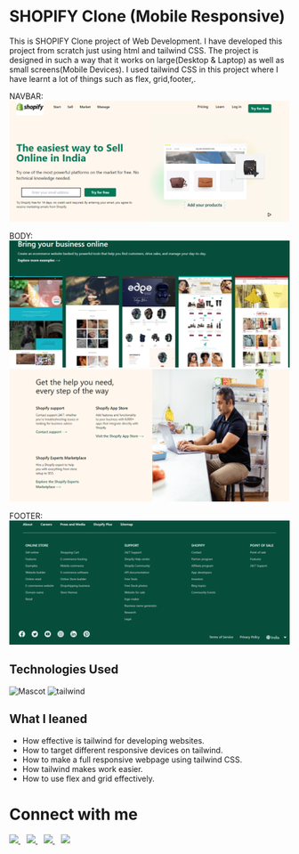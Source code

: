 # SHOPIFY Clone (Mobile Responsive)

This is SHOPIFY Clone project of Web Development. I have developed this project from scratch just using html and tailwind CSS. The project is designed in such a way that it works on large(Desktop & Laptop) as well as small screens(Mobile Devices). I used tailwind CSS in this project where I have learnt a lot of things such as flex, grid,footer,.


NAVBAR:
![Project2](/sc/nav.PNG "proj2 image")

BODY:
![Project2](/sc/body1.PNG)
![Project2](/sc/body2.PNG)

FOOTER:
![Project2](/sc/foot.PNG )

## Technologies Used

![Mascot](https://www.vectorlogo.zone/logos/w3_html5/w3_html5-icon.svg "html logo")
![tailwind](https://www.vectorlogo.zone/logos/tailwindcss/tailwindcss-icon.svg)


## What I leaned

- How effective is tailwind for developing websites.
- How to target different responsive devices on tailwind.
- How to make a full responsive webpage using tailwind CSS.
- How tailwind makes work easier.
- How to use flex and grid effectively.

# Connect with me

   <a href="https://www.linkedin.com/in/mughninoman97/" >
    <img width="30px" src="https://www.vectorlogo.zone/logos/linkedin/linkedin-icon.svg" />
  </a>&ensp;
  <a href="https://twitter.com/mughninoman97">
    <img width="30px" src="https://www.vectorlogo.zone/logos/twitter/twitter-official.svg" />
  </a>&ensp;
  <a href="https://www.instagram.com/mughninoman97/">
    <img width="30px" src="https://www.vectorlogo.zone/logos/instagram/instagram-icon.svg" />
  </a>&ensp;
  <a href="https://abdulmughninoman.hashnode.dev/">
  <img width="30px" src="https://cdn.hashnode.com/res/hashnode/image/upload/v1611902473383/CDyAuTy75.png?auto=compress" />
  </a>
